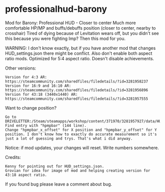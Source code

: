 # professionalhud-barony
Mod for Barony: Professional HUD - Closer to center
Much more comfortable HP/MP and buffs/debuffs position (closer to center, nearby to crosshair)
Tired of dying because of Levitation wears off, but you didn't see this because you were fighting Imp? Then this mod for you.

WARNING:
I don't know exactly, but if you have another mod that changes HUD_settings.json there might be conflict. Also don't enable both aspect ratio mods.
Optimized for 5:4 aspect ratio.
Doesn't disable achievements.

Other versions:

    Version for 4:3 AR: https://steamcommunity.com/sharedfiles/filedetails/?id=3281958237
    Version for 16:9 and 16:10 AR: https://steamcommunity.com/sharedfiles/filedetails/?id=3281956896
    Version for 43:18 (3440x1440) AR: https://steamcommunity.com/sharedfiles/filedetails/?id=3281957555


Want to change position?

    Go to DRIVELETTER:/Steam/steamapps/workshop/content/371970/3281957927/data/HUD_settings.json
    Find entry with "hpmpbar" (144 line).
    Change "hpmpbar_x_offset" for X position and "hpmpbar_y_offset" for Y position. I don't know how to exactly do accurate measurement so it's just a lot of guessing and trys. That's what i did anyway.

Notice: if mod updates, your changes will reset. Write numbers somewhere.

Credits:

    Kenny for pointing out for HUD_settings.json.
    Grovian for idea for image of mod and helping creating version for 43:18 aspect ratio.


If you found bug please leave a comment about bug.
